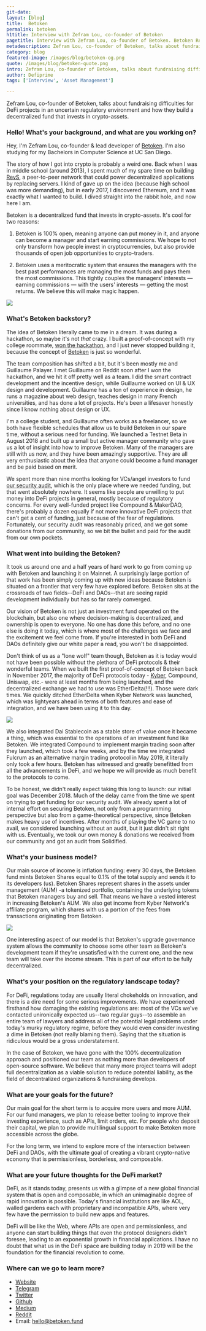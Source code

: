```yaml
---
git-date:
layout: [blog]
title:  Betoken
permalink: betoken
h1title: Interview with Zefram Lou, co-founder of Betoken
pagetitle: Interview with Zefram Lou, co-founder of Betoken. Betoken Review.
metadescription: Zefram Lou, co-founder of Betoken, talks about fundraising difficulties for DeFi projects in an uncertain regulatory environment and how they build a decentralized fund that invests in crypto-assets.   
category: blog
featured-image: /images/blog/betoken-og.png
quote: /images/blog/betoken-quote.png
intro: Zefram Lou, co-founder of Betoken, talks about fundraising difficulties for DeFi projects in an uncertain regulatory environment and how they build a decentralized fund that invests in crypto-assets.
author: Defiprime
tags: ['Interview', 'Asset Management']

---
```

Zefram Lou, co-founder of Betoken, talks about fundraising difficulties for DeFi projects in an uncertain regulatory environment and how they build a decentralized fund that invests in crypto-assets.

### Hello! What's your background, and what are you working on?

Hey, I'm Zefram Lou, co-founder & lead developer of [Betoken](https://betoken.fund/). I'm also studying for my Bachelors in Computer Science at UC San Diego.

The story of how I got into crypto is probably a weird one. Back when I was in middle school (around 2013), I spent much of my spare time on building [RevS](https://github.com/ZeframLou/RevS), a peer-to-peer network that could power decentralized applications by replacing servers. I kind of gave up on the idea (because high school was more demanding), but in early 2017, I discovered Ethereum, and it was exactly what I wanted to build. I dived straight into the rabbit hole, and now here I am.

Betoken is a decentralized fund that invests in crypto-assets. It's cool for two reasons:

1. Betoken is 100% open, meaning anyone can put money in it, and anyone can become a manager and start earning commissions. We hope to not only transform how people invest in cryptocurrencies, but also provide thousands of open job opportunities to crypto-traders.

2. Betoken uses a meritocratic system that ensures the managers with the best past performances are managing the most funds and pays them the most commissions. This tightly couples the managers' interests — earning commissions — with the users' interests — getting the most returns. We believe this will make magic happen.

![](/images/blog/betoken1.png)

### What's Betoken backstory?

The idea of Betoken literally came to me in a dream. It was during a hackathon, so maybe it's not *that* crazy. I built a proof-of-concept with my college roommate, [won the hackathon](https://blog.proffer.network/proffer-hackathon-winners-2017-1adb2078a691), and I just never stopped building it, because the concept of [Betoken](https://betoken.fund/) is just so wonderful.

The team composition has shifted a bit, but it's been mostly me and Guillaume Palayer. I met Guillaume on Reddit soon after I won the hackathon, and we hit it off pretty well as a team. I did the smart contract development and the incentive design, while Guillaume worked on UI & UX design and development. Guillaume has a ton of experience in design, he runs a magazine about web design, teaches design in many French universities, and has done a lot of projects. He's been a lifesaver honestly since I know nothing about design or UX.

I'm a college student, and Guillaume often works as a freelancer, so we both have flexible schedules that allow us to build Betoken in our spare time, without a serious need for funding. We launched a Testnet Beta in August 2018 and built up a small but active manager community who gave us a lot of insight into how to improve Betoken. Many of the managers are still with us now, and they have been amazingly supportive. They are all very enthusiastic about the idea that anyone could become a fund manager and be paid based on merit.

We spent more than nine months looking for VCs/angel investors to fund [our security audit](https://github.com/solidified-platform/audits/blob/master/Audit%20Report%20-%20%20Betoken%20%5B20.05.2019%5D.pdf), which is the only place where we needed funding, but that went absolutely nowhere. It seems like people are unwilling to put money into DeFi projects in general, mostly because of regulatory concerns. For every well-funded project like Compound & MakerDAO, there's probably a dozen equally if not more innovative DeFi projects that can't get a cent of funding, just because of the fear of regulations. Fortunately, our security audit was reasonably priced, and we got some donations from our community, so we bit the bullet and paid for the audit from our own pockets.

### What went into building the Betoken?

It took us around one and a half years of hard work to go from coming up with Betoken and launching it on Mainnet. A surprisingly large portion of that work has been simply coming up with new ideas because Betoken is situated on a frontier that very few have explored before. Betoken sits at the crossroads of two fields--DeFi and DAOs--that are seeing rapid development individually but has so far rarely converged.

Our vision of Betoken is not just an investment fund operated on the blockchain, but also one where decision-making is decentralized, and ownership is open to everyone. No one has done this before, and no one else is doing it today, which is where most of the challenges we face and the excitement we feel come from. If you're interested in both DeFi and DAOs definitely give our white paper a read, you won't be disappointed.

Don't think of us as a "lone wolf" team though, Betoken as it is today would not have been possible without the plethora of DeFi protocols & their wonderful teams. When we built the first proof-of-concept of Betoken back in November 2017, the majority of DeFi protocols today - [Kyber](/kyber-network), Compound, Uniswap, etc.- were at least months from being launched, and the decentralized exchange we had to use was EtherDelta(!!!). Those were dark times. We quickly ditched EtherDelta when Kyber Network was launched, which was lightyears ahead in terms of both features and ease of integration, and we have been using it to this day.

![](/images/blog/betoken3.png)

We also integrated Dai Stablecoin as a stable store of value once it became a thing, which was essential to the operations of an investment fund like Betoken. We integrated Compound to implement margin trading soon after they launched, which took a few weeks, and by the time we integrated Fulcrum as an alternative margin trading protocol in May 2019, it literally only took a few hours. Betoken has witnessed and greatly benefitted from all the advancements in DeFi, and we hope we will provide as much benefit to the protocols to come.

To be honest, we didn't really expect taking this long to launch: our initial goal was December 2018. Much of the delay came from the time we spent on trying to get funding for our security audit. We already spent a lot of internal effort on securing Betoken, not only from a programming perspective but also from a game-theoretical perspective, since Betoken makes heavy use of incentives. After months of playing the VC game to no avail, we considered launching without an audit, but it just didn't sit right with us. Eventually, we took our own money & donations we received from our community and got an audit from Solidified.

### What's your business model?

Our main source of income is inflation funding: every 30 days, the Betoken fund mints Betoken Shares equal to 0.1% of the total supply and sends it to its developers (us). Betoken Shares represent shares in the assets under management (AUM) -a tokenized portfolio, containing the underlying tokens that Betoken managers buy and sell. That means we have a vested interest in increasing Betoken's AUM. We also get income from Kyber Network's affiliate program, which shares with us a portion of the fees from transactions originating from Betoken.

![](/images/blog/betoken2.png)

One interesting aspect of our model is that Betoken's upgrade governance system allows the community to choose some other team as Betoken's development team if they're unsatisfied with the current one, and the new team will take over the income stream. This is part of our effort to be fully decentralized.

### What's your position on the regulatory landscape today?

For DeFi, regulations today are usually literal chokeholds on innovation, and there is a dire need for some serious improvements. We have experienced firsthand how damaging the existing regulations are: most of the VCs we've contacted unironically expected us--two regular guys--to assemble an entire team of lawyers and address all of the potential legal problems under today's murky regulatory regime, before they would even consider investing a dime in Betoken (not really blaming them). Saying that the situation is ridiculous would be a gross understatement.

In the case of Betoken, we have gone with the 100% decentralization approach and positioned our team as nothing more than developers of open-source software. We believe that many more project teams will adopt full decentralization as a viable solution to reduce potential liability, as the field of decentralized organizations & fundraising develops.

### What are your goals for the future?

Our main goal for the short term is to acquire more users and more AUM. For our fund managers, we plan to release better tooling to improve their investing experience, such as APIs, limit orders, etc. For people who deposit their capital, we plan to provide multilingual support to make Betoken more accessible across the globe.

For the long term, we intend to explore more of the intersection between DeFi and DAOs, with the ultimate goal of creating a vibrant crypto-native economy that is permissionless, borderless, and composable.

### What are your future thoughts for the DeFi market?

DeFi, as it stands today, presents us with a glimpse of a new global financial system that is open and composable, in which an unimaginable degree of rapid innovation is possible. Today's financial institutions are like AOL, walled gardens each with proprietary and incompatible APIs, where very few have the permission to build new apps and features.

DeFi will be like the Web, where APIs are open and permissionless, and anyone can start building things that even the protocol designers didn't foresee, leading to an exponential growth in financial applications. I have no doubt that what us in the DeFi space are building today in 2019 will be the foundation for the financial revolution to come.

### Where can we go to learn more?

- [Website](https://betoken.fund/)
- [Telegram](https://t.me/betokenfund)
- [Twitter](https://twitter.com/betokenfund)
- [Github](https://github.com/Betoken/)
- [Medium](https://medium.com/betoken)
- [Reddit](https://www.reddit.com/r/betoken/)
- Email: hello@betoken.fund

